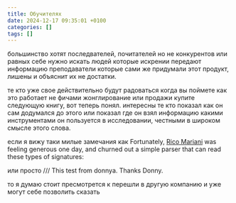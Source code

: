 ```yaml
---
title: Обучителях
date: 2024-12-17 09:35:01 +0100
categories: []
tags: []
---
```

большинство хотят последвателей, почитателей но не конкурентов или равных себе
нужно искать людей которые искрении передают информацию преподаватели которые сами же 
придумали этот продукт, лишены  и объяснит их не достатки.

те кто уже свое действительно будут радоваться когда вы поймете как это работает
не фичами жонглирование или продажи купите следующую книгу,
вот теперь понял.
интересны те кто показал как он сам додумался до этого или показал где он взял информацию какими инструментами он пользуется в исследовании,
честными в широком смысле этого слова.

если я вижу таки милые замечания как
Fortunately, [Rico Mariani](https://learn.microsoft.com/archive/blogs/ricom/) was feeling generous one day, and churned out a simple parser that can read these types of signatures: 

или просто
/// This test from donnya. Thanks Donny. 

то я думаю стоит пресмотрется к перешли в другую компанию и уже могут себе позволить сказать